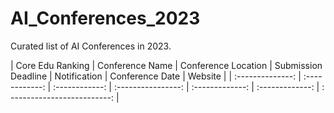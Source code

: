 # AI_Conferences_2023

Curated list of AI Conferences in 2023.

| Core Edu Ranking | Conference Name | Conference Location | Submission Deadline | Notification | Conference Date | Website |
| :--------------: | :------------:  | :------------:      | :----------------:  | :-------------: | :-------------: | : -------------------------: |




